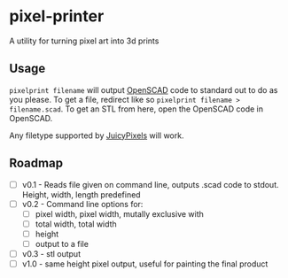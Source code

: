 # pixel-printer
A utility for turning pixel art into 3d prints

## Usage
`pixelprint filename` will output
[OpenSCAD](https://www.openscad.org/index.html) code to standard out to do as
you please. To get a file, redirect like so `pixelprint filename >
filename.scad`. To get an STL from here, open the OpenSCAD code in OpenSCAD.

Any filetype supported by
[JuicyPixels](https://hackage.haskell.org/package/JuicyPixels) will work.

## Roadmap
- [ ] v0.1 - Reads file given on command line, outputs .scad code to stdout.
      Height, width, length predefined
- [ ] v0.2 - Command line options for:
    - [ ] pixel width, pixel width, mutally exclusive with
    - [ ] total width, total width
    - [ ] height
    - [ ] output to a file
- [ ] v0.3 - stl output
- [ ] v1.0 - same height pixel output, useful for painting the final product
